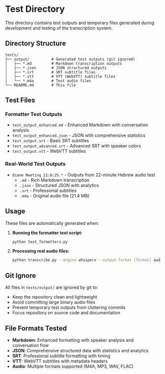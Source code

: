# Test Directory

This directory contains test outputs and temporary files generated during development and testing of the transcription system.

## Directory Structure

```
tests/
├── output/          # Generated test outputs (git ignored)
│   ├── *.md         # Markdown transcription outputs
│   ├── *.json       # JSON structured outputs
│   ├── *.srt        # SRT subtitle files
│   ├── *.vtt        # VTT (WebVTT) subtitle files
│   └── *.m4a        # Test audio files
└── README.md        # This file
```

## Test Files

### Formatter Test Outputs
- `test_output_enhanced.md` - Enhanced Markdown with conversation analysis
- `test_output_enhanced.json` - JSON with comprehensive statistics
- `test_output.srt` - Basic SRT subtitles
- `test_output_advanced.srt` - Advanced SRT with speaker colors
- `test_output.vtt` - WebVTT subtitles

### Real-World Test Outputs
- `Diane Meeting 21:8:25.*` - Outputs from 22-minute Hebrew audio test
  - `.md` - Rich Markdown transcription
  - `.json` - Structured JSON with analytics
  - `.srt` - Professional subtitles
  - `.m4a` - Original audio file (21.4 MB)

## Usage

These files are automatically generated when:

1. **Running the formatter test script:**
   ```bash
   python test_formatters.py
   ```

2. **Processing real audio files:**
   ```bash
   python transcribe.py --engine whisperx --output-format [format] audio_file.m4a
   ```

## Git Ignore

All files in `tests/output/` are ignored by git to:
- Keep the repository clean and lightweight
- Avoid committing large binary audio files
- Prevent temporary test outputs from cluttering commits
- Focus repository on source code and documentation

## File Formats Tested

- **Markdown**: Enhanced formatting with speaker analysis and conversation flow
- **JSON**: Comprehensive structured data with statistics and analytics
- **SRT**: Professional subtitle formatting with timing
- **VTT**: WebVTT subtitles with metadata headers
- **Audio**: Multiple formats supported (M4A, MP3, WAV, FLAC)